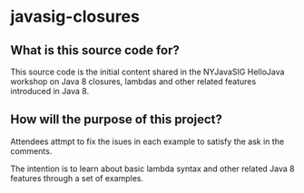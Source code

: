 # javasig-closures

## What is this source code for?
This source code is the initial content shared in the NYJavaSIG HelloJava workshop on Java 8 closures, lambdas and other related features introduced in Java 8.

## How will the purpose of this project? 
Attendees attmpt to fix the isues in each example to satisfy the ask in the comments.

The intention is to learn about basic lambda syntax and other related Java 8 features through a set of examples.

